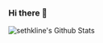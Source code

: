 ### Hi there 👋

<img align="left" alt="sethkline's Github Stats" src="https://github-readme-stats.vercel.app/api?username=sethkline&show_icons=true&hide_border=true" />

<!--
**sethkline/sethkline** is a ✨ _special_ ✨ repository because its `README.md` (this file) appears on your GitHub profile.

Here are some ideas to get you started:

- 🔭 I’m currently working on ...
- 🌱 I’m currently learning ...
- 👯 I’m looking to collaborate on ...
- 🤔 I’m looking for help with ...
- 💬 Ask me about ...
- 📫 How to reach me: ...
- 😄 Pronouns: ...
- ⚡ Fun fact: ...
-->
